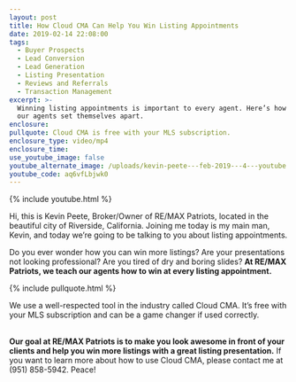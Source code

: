 ```yaml
---
layout: post
title: How Cloud CMA Can Help You Win Listing Appointments
date: 2019-02-14 22:08:00
tags:
  - Buyer Prospects
  - Lead Conversion
  - Lead Generation
  - Listing Presentation
  - Reviews and Referrals
  - Transaction Management
excerpt: >-
  Winning listing appointments is important to every agent. Here’s how we help
  our agents set themselves apart.
enclosure:
pullquote: Cloud CMA is free with your MLS subscription.
enclosure_type: video/mp4
enclosure_time:
use_youtube_image: false
youtube_alternate_image: /uploads/kevin-peete---feb-2019---4---youtube.jpg
youtube_code: aq6vfLbjwk0
---
```


{% include youtube.html %}

Hi, this is Kevin Peete, Broker/Owner of RE/MAX Patriots, located in the beautiful city of Riverside, California. Joining me today is my main man, Kevin, and today we’re going to be talking to you about listing appointments.

Do you ever wonder how you can win more listings? Are your presentations not looking professional? Are you tired of dry and boring slides? **At RE/MAX Patriots, we teach our agents how to win at every listing appointment.**

{% include pullquote.html %}

We use a well-respected tool in the industry called Cloud CMA. It’s free with your MLS subscription and can be a game changer if used correctly.

<br>**Our goal at RE/MAX Patriots is to make you look awesome in front of your clients and help you win more listings with a great listing presentation.** If you want to learn more about how to use Cloud CMA, please contact me at (951) 858-5942. Peace\!
